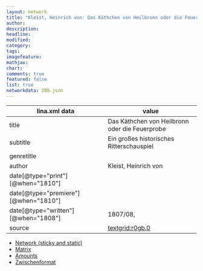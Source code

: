 ```yaml
---
layout: network
title: "Kleist, Heinrich von: Das Käthchen von Heilbronn oder die Feuerprobe (1810)"
author:
description:
headline:
modified:
category:
tags:
imagefeature: 
mathjax: 
chart: 
comments: true
featured: false
list: true
networkdata: 208.json
---
```

lina.xml data  | value
------------- | -------------
title|Das Käthchen von Heilbronn oder die Feuerprobe
subtitle|Ein großes historisches Ritterschauspiel
genretitle|
author|Kleist, Heinrich von
date[@type="print"][@when="1810"]|
date[@type="premiere"][@when="1810"]|
date[@type="written"][@when="1808"]|1807/08,
source|[textgrid:r0gb.0](https://textgridlab.org/1.0/tgcrud-public/rest/textgrid:r0gb.0/data)



* [Network (sticky and static)](/network208)
* [Matrix](/matrix208)
* [Amounts](/amounts208)
* [Zwischenformat](/lina208 )
